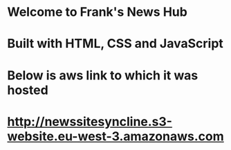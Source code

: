 # Welcome to  Frank's News Hub
# Built with HTML, CSS and JavaScript
# Below is aws link to which it was hosted
# http://newssitesyncline.s3-website.eu-west-3.amazonaws.com
